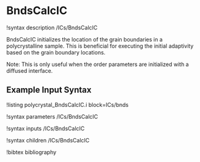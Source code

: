 # BndsCalcIC

!syntax description /ICs/BndsCalcIC

BndsCalcIC initializes the location of the grain boundaries in a polycrystalline sample. This is beneficial for executing the initial adaptivity based on the grain boundary locations.

Note: This is only useful when the order parameters are initialized with a diffused interface.

## Example Input Syntax

!listing polycrystal_BndsCalcIC.i block=ICs/bnds

!syntax parameters /ICs/BndsCalcIC

!syntax inputs /ICs/BndsCalcIC

!syntax children /ICs/BndsCalcIC

!bibtex bibliography
